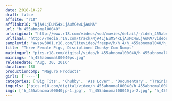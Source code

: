 ```yaml
---
date: 2018-10-27
draft: false
affsite: "r18"
afflinkr18: "NjA4LjEuMS4xLjAuMC4wLjAuMA"
url: "h_455abnomal00040"
urloriginal: "http://www.r18.com/videos/vod/movies/detail/-/id=h_455abnomal00040"
urlfinal: "http://media.r18.com/track/NjA4LjEuMS4xLjAuMC4wLjAuMA/videos/vod/movies/detail/-/id=h_455abnomal00040"
samplevid: "awspv3001.r18.com/litevideo/freepv/h/h_4/h_455abnomal040/h_455abnomal040_dmb_w.mp4"
title: "Three Female Pigs, Disciplined Chunky Cum Dumps"
mainimgurl: "pics.r18.com/digital/video/h_455abnomal00040/h_455abnomal00040ps.jpg"
mainimgs: "h_455abnomal00040ps.jpg"
releasedate: "Aug. 30, 2016"
duration: 180
productioncomp: "Maguro Products"
girls: ['----']
categories: ['Big Tits', 'Chubby', 'Ass Lover', 'Documentary', 'Training', 'Threesome / Foursome', 'Hi-Def']
imgurls: ['pics.r18.com/digital/video/h_455abnomal00040/h_455abnomal00040jp-1.jpg', 'pics.r18.com/digital/video/h_455abnomal00040/h_455abnomal00040jp-2.jpg', 'pics.r18.com/digital/video/h_455abnomal00040/h_455abnomal00040jp-3.jpg', 'pics.r18.com/digital/video/h_455abnomal00040/h_455abnomal00040jp-4.jpg', 'pics.r18.com/digital/video/h_455abnomal00040/h_455abnomal00040jp-5.jpg', 'pics.r18.com/digital/video/h_455abnomal00040/h_455abnomal00040jp-6.jpg', 'pics.r18.com/digital/video/h_455abnomal00040/h_455abnomal00040jp-7.jpg', 'pics.r18.com/digital/video/h_455abnomal00040/h_455abnomal00040jp-8.jpg', 'pics.r18.com/digital/video/h_455abnomal00040/h_455abnomal00040jp-9.jpg', 'pics.r18.com/digital/video/h_455abnomal00040/h_455abnomal00040jp-10.jpg', 'pics.r18.com/digital/video/h_455abnomal00040/h_455abnomal00040jp-11.jpg', 'pics.r18.com/digital/video/h_455abnomal00040/h_455abnomal00040jp-12.jpg', 'pics.r18.com/digital/video/h_455abnomal00040/h_455abnomal00040jp-13.jpg', 'pics.r18.com/digital/video/h_455abnomal00040/h_455abnomal00040jp-14.jpg', 'pics.r18.com/digital/video/h_455abnomal00040/h_455abnomal00040jp-15.jpg', 'pics.r18.com/digital/video/h_455abnomal00040/h_455abnomal00040jp-16.jpg', 'pics.r18.com/digital/video/h_455abnomal00040/h_455abnomal00040jp-17.jpg', 'pics.r18.com/digital/video/h_455abnomal00040/h_455abnomal00040jp-18.jpg', 'pics.r18.com/digital/video/h_455abnomal00040/h_455abnomal00040jp-19.jpg', 'pics.r18.com/digital/video/h_455abnomal00040/h_455abnomal00040jp-20.jpg']
imgs: ['h_455abnomal00040jp-1.jpg', 'h_455abnomal00040jp-2.jpg', 'h_455abnomal00040jp-3.jpg', 'h_455abnomal00040jp-4.jpg', 'h_455abnomal00040jp-5.jpg', 'h_455abnomal00040jp-6.jpg', 'h_455abnomal00040jp-7.jpg', 'h_455abnomal00040jp-8.jpg', 'h_455abnomal00040jp-9.jpg', 'h_455abnomal00040jp-10.jpg', 'h_455abnomal00040jp-11.jpg', 'h_455abnomal00040jp-12.jpg', 'h_455abnomal00040jp-13.jpg', 'h_455abnomal00040jp-14.jpg', 'h_455abnomal00040jp-15.jpg', 'h_455abnomal00040jp-16.jpg', 'h_455abnomal00040jp-17.jpg', 'h_455abnomal00040jp-18.jpg', 'h_455abnomal00040jp-19.jpg', 'h_455abnomal00040jp-20.jpg']
---
```

